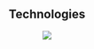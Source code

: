 <h2 align="center">Technologies</h2>
<p align="center">
  <a href="https://skillicons.dev">
    <img src="https://skillicons.dev/icons?i=git,c,golang,ts,js,html,css,python,vscode,tailwindcss&perline=5" />
  </a>
</p>

<!--
**intercepted16/intercepted16** is a ✨ _special_ ✨ repository because its `README.md` (this file) appears on your GitHub profile.

Here are some ideas to get you started:

- 🔭 I’m currently working on ...
- 🌱 I’m currently learning ...
- 👯 I’m looking to collaborate on ...
- 🤔 I’m looking for help with ...
- 💬 Ask me about ...
- 📫 How to reach me: ...
- 😄 Pronouns: ...
- ⚡ Fun fact: ...
-->
